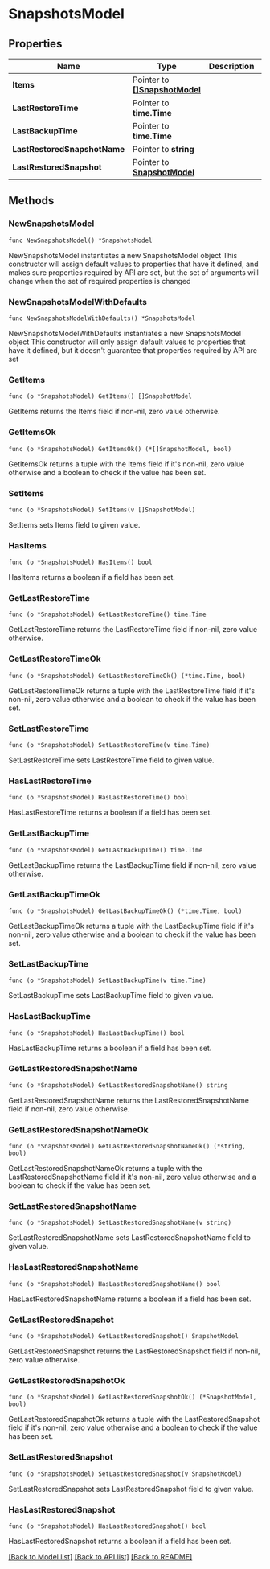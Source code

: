 # SnapshotsModel

## Properties

Name | Type | Description | Notes
------------ | ------------- | ------------- | -------------
**Items** | Pointer to [**[]SnapshotModel**](SnapshotModel.md) |  | [optional] 
**LastRestoreTime** | Pointer to **time.Time** |  | [optional] 
**LastBackupTime** | Pointer to **time.Time** |  | [optional] 
**LastRestoredSnapshotName** | Pointer to **string** |  | [optional] 
**LastRestoredSnapshot** | Pointer to [**SnapshotModel**](SnapshotModel.md) |  | [optional] 

## Methods

### NewSnapshotsModel

`func NewSnapshotsModel() *SnapshotsModel`

NewSnapshotsModel instantiates a new SnapshotsModel object
This constructor will assign default values to properties that have it defined,
and makes sure properties required by API are set, but the set of arguments
will change when the set of required properties is changed

### NewSnapshotsModelWithDefaults

`func NewSnapshotsModelWithDefaults() *SnapshotsModel`

NewSnapshotsModelWithDefaults instantiates a new SnapshotsModel object
This constructor will only assign default values to properties that have it defined,
but it doesn't guarantee that properties required by API are set

### GetItems

`func (o *SnapshotsModel) GetItems() []SnapshotModel`

GetItems returns the Items field if non-nil, zero value otherwise.

### GetItemsOk

`func (o *SnapshotsModel) GetItemsOk() (*[]SnapshotModel, bool)`

GetItemsOk returns a tuple with the Items field if it's non-nil, zero value otherwise
and a boolean to check if the value has been set.

### SetItems

`func (o *SnapshotsModel) SetItems(v []SnapshotModel)`

SetItems sets Items field to given value.

### HasItems

`func (o *SnapshotsModel) HasItems() bool`

HasItems returns a boolean if a field has been set.

### GetLastRestoreTime

`func (o *SnapshotsModel) GetLastRestoreTime() time.Time`

GetLastRestoreTime returns the LastRestoreTime field if non-nil, zero value otherwise.

### GetLastRestoreTimeOk

`func (o *SnapshotsModel) GetLastRestoreTimeOk() (*time.Time, bool)`

GetLastRestoreTimeOk returns a tuple with the LastRestoreTime field if it's non-nil, zero value otherwise
and a boolean to check if the value has been set.

### SetLastRestoreTime

`func (o *SnapshotsModel) SetLastRestoreTime(v time.Time)`

SetLastRestoreTime sets LastRestoreTime field to given value.

### HasLastRestoreTime

`func (o *SnapshotsModel) HasLastRestoreTime() bool`

HasLastRestoreTime returns a boolean if a field has been set.

### GetLastBackupTime

`func (o *SnapshotsModel) GetLastBackupTime() time.Time`

GetLastBackupTime returns the LastBackupTime field if non-nil, zero value otherwise.

### GetLastBackupTimeOk

`func (o *SnapshotsModel) GetLastBackupTimeOk() (*time.Time, bool)`

GetLastBackupTimeOk returns a tuple with the LastBackupTime field if it's non-nil, zero value otherwise
and a boolean to check if the value has been set.

### SetLastBackupTime

`func (o *SnapshotsModel) SetLastBackupTime(v time.Time)`

SetLastBackupTime sets LastBackupTime field to given value.

### HasLastBackupTime

`func (o *SnapshotsModel) HasLastBackupTime() bool`

HasLastBackupTime returns a boolean if a field has been set.

### GetLastRestoredSnapshotName

`func (o *SnapshotsModel) GetLastRestoredSnapshotName() string`

GetLastRestoredSnapshotName returns the LastRestoredSnapshotName field if non-nil, zero value otherwise.

### GetLastRestoredSnapshotNameOk

`func (o *SnapshotsModel) GetLastRestoredSnapshotNameOk() (*string, bool)`

GetLastRestoredSnapshotNameOk returns a tuple with the LastRestoredSnapshotName field if it's non-nil, zero value otherwise
and a boolean to check if the value has been set.

### SetLastRestoredSnapshotName

`func (o *SnapshotsModel) SetLastRestoredSnapshotName(v string)`

SetLastRestoredSnapshotName sets LastRestoredSnapshotName field to given value.

### HasLastRestoredSnapshotName

`func (o *SnapshotsModel) HasLastRestoredSnapshotName() bool`

HasLastRestoredSnapshotName returns a boolean if a field has been set.

### GetLastRestoredSnapshot

`func (o *SnapshotsModel) GetLastRestoredSnapshot() SnapshotModel`

GetLastRestoredSnapshot returns the LastRestoredSnapshot field if non-nil, zero value otherwise.

### GetLastRestoredSnapshotOk

`func (o *SnapshotsModel) GetLastRestoredSnapshotOk() (*SnapshotModel, bool)`

GetLastRestoredSnapshotOk returns a tuple with the LastRestoredSnapshot field if it's non-nil, zero value otherwise
and a boolean to check if the value has been set.

### SetLastRestoredSnapshot

`func (o *SnapshotsModel) SetLastRestoredSnapshot(v SnapshotModel)`

SetLastRestoredSnapshot sets LastRestoredSnapshot field to given value.

### HasLastRestoredSnapshot

`func (o *SnapshotsModel) HasLastRestoredSnapshot() bool`

HasLastRestoredSnapshot returns a boolean if a field has been set.


[[Back to Model list]](../README.md#documentation-for-models) [[Back to API list]](../README.md#documentation-for-api-endpoints) [[Back to README]](../README.md)


